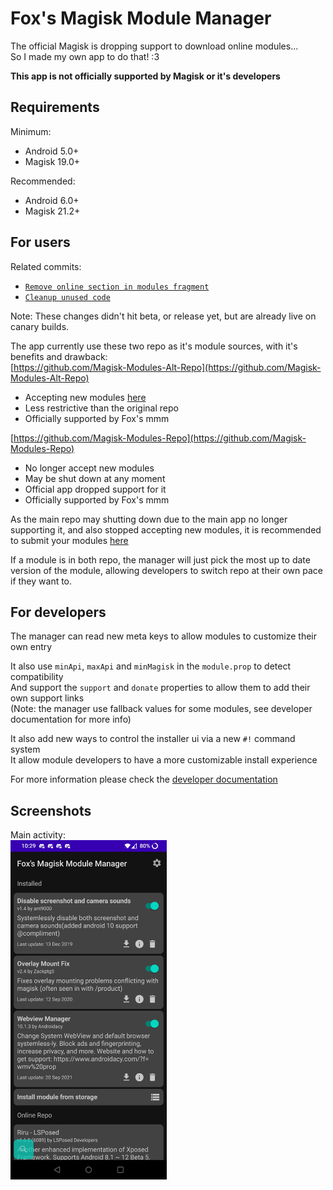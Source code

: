 # Fox's Magisk Module Manager

The official Magisk is dropping support to download online modules...  
So I made my own app to do that! :3

**This app is not officially supported by Magisk or it's developers**

## Requirements

Minimum:
- Android 5.0+
- Magisk 19.0+

Recommended:
- Android 6.0+
- Magisk 21.2+

## For users

Related commits:  
- [`Remove online section in modules fragment`](https://github.com/topjohnwu/Magisk/commit/f5c982355a2e3380b2b64af4b0caa8f4f7cf9157)
- [`Cleanup unused code`](https://github.com/topjohnwu/Magisk/commit/8d59caf635591eb23813d75601039bb138f5716b)

Note: These changes didn't hit beta, or release yet, but are already live on canary builds.

The app currently use these two repo as it's module sources, with it's benefits and drawback:  
[https://github.com/Magisk-Modules-Alt-Repo](https://github.com/Magisk-Modules-Alt-Repo)  
- Accepting new modules [here](https://github.com/Magisk-Modules-Alt-Repo/submission)
- Less restrictive than the original repo
- Officially supported by Fox's mmm  

[https://github.com/Magisk-Modules-Repo](https://github.com/Magisk-Modules-Repo)  
- No longer accept new modules
- May be shut down at any moment
- Official app dropped support for it
- Officially supported by Fox's mmm

As the main repo may shutting down due to the main app no longer supporting it, 
and also stopped accepting new modules, it is recommended to submit your modules
[here](https://github.com/Magisk-Modules-Alt-Repo/submission)

If a module is in both repo, the manager will just pick the most up to date version of the module,
allowing developers to switch repo at their own pace if they want to.

## For developers

The manager can read new meta keys to allow modules to customize their own entry

It also use `minApi`, `maxApi` and `minMagisk` in the `module.prop` to detect compatibility  
And support the `support` and `donate` properties to allow them to add their own support links  
(Note: the manager use fallback values for some modules, see developer documentation for more info)

It also add new ways to control the installer ui via a new `#!` command system  
It allow module developers to have a more customizable install experience

For more information please check the [developer documentation](DEVELOPERS.md)

## Screenshots

Main activity:  
[<img src="screenshot.jpg" width="250"/>](screenshot.jpg)

